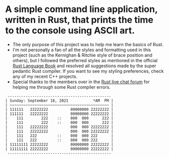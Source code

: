 # A simple command line application, written in Rust, that prints the time to the console using ASCII art.

* The only purpose of this project was to help me learn the basics of Rust.
* I'm not personally a fan of all the styles and formatting used in this project (such as the Kernighan & Ritchie style of brace position and others), but I followed the preferred styles as mentioned in the official [Rust Language Book](https://doc.rust-lang.org/book/second-edition/index.html) and resolved all suggestions made by the super pedantic Rust compiler.  If you want to see my styling preferences, check any of my recent C++ projects.
* Special thanks to the members over in the [Rust live chat forum](https://client00.chat.mibbit.com/?server=irc.mozilla.org&channel=%23rust) for helping me through some Rust compiler errors.

```shell
 ----------------------------------------------
| Sunday: September 18, 2021           *AM  PM |
| ~~~~~~~~~~~~~~~~~~~~~~~~~~~~~~~~~~~~~~~~~~~~ |
| 111111   22222222          00000000 22222222 |
| 111111   22222222          00000000 22222222 |
|    111        222    ::    000  000      222 |
|    111        222    ::    000  000      222 |
|    111   22222222          000  000 22222222 |
|    111   22222222          000  000 22222222 |
|    111   222         ::    000  000 222      |
|    111   222         ::    000  000 222      |
| 11111111 22222222          00000000 22222222 |
| 11111111 22222222          00000000 22222222 |
 ----------------------------------------------
```

